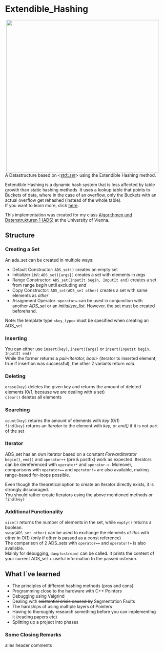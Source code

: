 # Extendible_Hashing

<img src="https://user-images.githubusercontent.com/75510543/102941268-920b1780-44b2-11eb-8ab8-9133a62921e3.png" width=500 align="right">

 A Datastructure based on *<<std::set>>* using the Extendible Hashing method.
 
Extendible Hashing is a dynamic hash system that is less affected by table growth than static hashing methods. It uses a lookup table that points to Buckets of data, where in the case of an overflow, only the Buckets with an actual overflow get rehashed (instead of the whole table). <br/>
If you want to learn more, click [here](https://www.researchgate.net/publication/220225699_Extendible_Hashing_-_A_Fast_Access_Method_for_Dynamic_Files).

This implementation was created for my class [Algorithmen und Datenstrukturen 1 (ADS)](https://ufind.univie.ac.at/de/course.html?lv=051024&semester=2020S) at the University of Vienna.

## Structure

### Creating a Set
An ads_set can be created in multiple ways:
* Default Constructor: `ADS_set()` creates an empty set
* Initializer List: `ADS_set({args})` creates a set with elements in *args*
* Range Constructor: `ADS_set(InputIt begin, InputIt end)` creates a set from range *begin* until excluding *end*
* Copy Constructor: `ADS_set(ADS_set other)` creates a set with same elements as *other*
* Assignment Operator: `operator=` can be used in conjunction with another *ADS_set* or an *initializer_list*. However, the set must be created beforehand.

Note: the template type `<key_type>` must be specified when creating an ADS_set
### Inserting
You can either use `insert(key)`, `insert({args}` or `insert(InputIt begin, InputIt end)` <br/>
While the former returns a *pair<iterator, bool>* (iterator to inserted element, true if insertion was successful), the other 2 variants return *void*.

### Deleting
`erase(key)` deletes the given key and returns the amount of deleted elements (0/1, because we are dealing with a set) <br/>
`clear()` deletes all elements

### Searching
`count(key)` returns the amount of elements with *key* (0/1) <br/>
`find(key)` returns an *iterator* to the element with *key*, or *end()* if it is not part of the set

### Iterator
ADS_set has an own iterator based on a constant *ForwardIterator* <br/>
`begin()`, `end()` and `operator++` (pre & postfix) work as expected. Iterators can be dereferenced with `operator*` and `operator->`. Moreover, comparisons with `operator==` and `operator!=` are also available, making range-based for-loops possible.

Even though the theoretical option to create an Iterator directly exists, it is strongly discouraged. <br/>
You should rather create Iterators using the above mentioned methods or `find(key)`

### Additional Functionality
`size()` returns the number of elements in the set, while `empty()` returns a boolean. <br/>
`swap(ADS_set other)` can be used to exchange the elements of *this* with *other* in O(1) (only if *other* is passed as a const reference) <br/>
The comparison of 2 ADS_sets with `operator==` and `operator!=` is also available. <br/>
Mainly for debugging, `dump(ostream)` can be called. It prints the content of your current ADS_set + useful information to the passed ostream.


## What I´ve learned
* The principles of different hashing methods (pros and cons)
* Programming close to the hardware with C++ Pointers
* Debugging using Valgrind
* Dealing with ~~existential crisis caused by~~ Segmentation Faults 
* The hardships of using multiple layers of Pointers
* Having to thoroughly research something before you can implementing it (reading papers etc)
* Splitting up a project into phases


### Some Closing Remarks
alles header
comments


